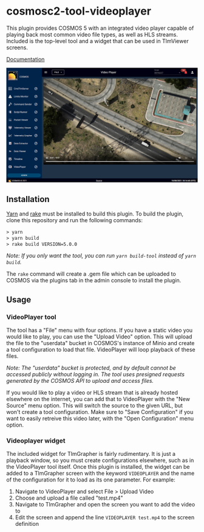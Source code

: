 # cosmosc2-tool-videoplayer

This plugin provides COSMOS 5 with an integrated video player capable of playing back most common video file types, as well as HLS streams. Included is the top-level tool and a widget that can be used in TlmViewer screens.

[Documentation](http://cosmosrb.com)

![demo.png](demo.png)

## Installation

[Yarn](https://classic.yarnpkg.com/lang/en/docs/install) and [rake](https://rubygems.org/gems/rake) must be installed to build this plugin. To build the plugin, clone this repository and run the following commands:

```
> yarn
> yarn build
> rake build VERSION=5.0.0
```

*Note: If you only want the tool, you can run `yarn build-tool` instead of `yarn build`.*

The `rake` command will create a .gem file which can be uploaded to COSMOS via the plugins tab in the admin console to install the plugin.

## Usage

### VideoPlayer tool

The tool has a "File" menu with four options. If you have a static video you would like to play, you can use the "Upload Video" option. This will upload the file to the "userdata" bucket in COSMOS's instance of Minio and create a tool configuration to load that file. VideoPlayer will loop playback of these files.

*Note: The "userdata" bucket is protected, and by default cannot be accessed publicly without logging in. The tool uses presigned requests generated by the COSMOS API to upload and access files.*

If you would like to play a video or HLS stream that is already hosted elsewhere on the internet, you can add that to VideoPlayer with the "New Source" menu option. This will switch the source to the given URL, but won't create a tool configuration. Make sure to "Save Configuration" if you want to easily retreive this video later, with the "Open Configuration" menu option.

### Videoplayer widget

The included widget for TlmGrapher is fairly rudimentary. It is just a playback window, so you must create configurations elsewhere, such as in the VideoPlayer tool itself. Once this plugin is installed, the widget can be added to a TlmGrapher screen with the keyword `VIDEOPLAYER` and the name of the configuration for it to load as its one parameter. For example:

1. Navigate to VideoPlayer and select File > Upload Video
1. Choose and upload a file called "test.mp4"
1. Navigate to TlmGrapher and open the screen you want to add the video to
1. Edit the screen and append the line `VIDEOPLAYER test.mp4` to the screen definition
